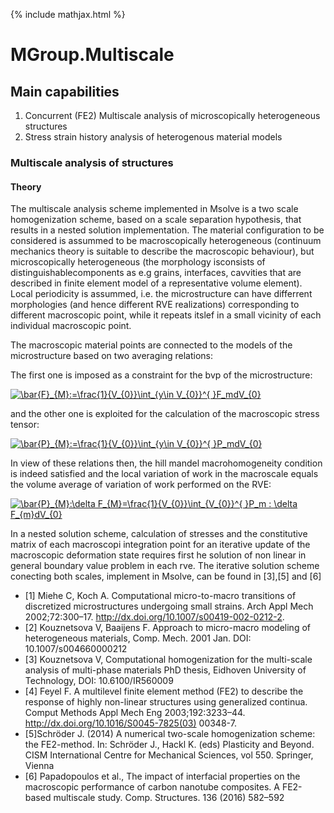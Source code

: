{% include mathjax.html %}
# MGroup.Multiscale
## Main capabilities 
1. Concurrent (FE2) Multiscale analysis of microscopically heterogeneous structures
2. Stress strain history analysis of heterogenous material models
### Multiscale analysis of structures
####  Theory

The multiscale analysis scheme implemented in Msolve is a two scale homogenization scheme, based on a scale
separation hypothesis, that results in a nested solution implementation. The material configuration to be considered is 
assummed to be macroscopically heterogeneous (continuum mechanics theory is suitable to describe the macroscopic behaviour), 
but microscopically heterogeneous (the morphology isconsists of distinguishablecomponents as e.g grains, interfaces, cavvities that
are described in finite element model of a representative volume element). Local periodicity is assummed, i.e. the microstructure can 
have differrent morphologies (and hence different RVE realizations) corresponding to different macroscopic point, while it repeats 
itslef in a small vicinity of each individual macroscopic point. 

The macroscopic material points are connected to the models of the microstructure based on two averaging relations:

The first one is imposed as a constraint for the bvp of the microstructure:

<!--$ \bar{F}_{M}:=\frac{1}{V_{0}}\int_{y\in  V_{0}}^{ }F_mdV_{0} -->

<a href="https://www.codecogs.com/eqnedit.php?latex=\bar{F}_{M}:=\frac{1}{V_{0}}\int_{y\in&space;V_{0}}^{&space;}F_mdV_{0}" target="_blank"><img src="https://latex.codecogs.com/gif.latex?\bar{F}_{M}:=\frac{1}{V_{0}}\int_{y\in&space;V_{0}}^{&space;}F_mdV_{0}" title="\bar{F}_{M}:=\frac{1}{V_{0}}\int_{y\in V_{0}}^{ }F_mdV_{0}" /></a>

and the other one is exploited for the calculation of the macroscopic stress tensor:

<!-- $ \bar{P}_{M}:=\frac{1}{V_{0}}\int_{y\in  V_{0}}^{ }P_mdV_{0}-->

<a href="https://www.codecogs.com/eqnedit.php?latex=\bar{P}_{M}:=\frac{1}{V_{0}}\int_{y\in&space;V_{0}}^{&space;}P_mdV_{0}" target="_blank"><img src="https://latex.codecogs.com/gif.latex?\bar{P}_{M}:=\frac{1}{V_{0}}\int_{y\in&space;V_{0}}^{&space;}P_mdV_{0}" title="\bar{P}_{M}:=\frac{1}{V_{0}}\int_{y\in V_{0}}^{ }P_mdV_{0}" /></a>

In view of these relations then, the hill mandel macrohomogeneity condition is indeed satisfied and the local variation of work in 
the macroscale equals the volume average of variation of work performed on the RVE:

<!-- $ \bar{P}_{M}:\delta F_{M}=\frac{1}{V_{0}}\int_{V_{0}}^{ }P_m :  \delta F_{m}dV_{0}-->

<a href="https://www.codecogs.com/eqnedit.php?latex=\bar{P}_{M}:\delta&space;F_{M}=\frac{1}{V_{0}}\int_{V_{0}}^{&space;}P_m&space;:&space;\delta&space;F_{m}dV_{0}" target="_blank"><img src="https://latex.codecogs.com/gif.latex?\bar{P}_{M}:\delta&space;F_{M}=\frac{1}{V_{0}}\int_{V_{0}}^{&space;}P_m&space;:&space;\delta&space;F_{m}dV_{0}" title="\bar{P}_{M}:\delta F_{M}=\frac{1}{V_{0}}\int_{V_{0}}^{ }P_m : \delta F_{m}dV_{0}" /></a>

In a nested solution scheme, calculation of stresses and the constitutive matrix of each macroscopi integration point for an iterative update
of the macroscopic deformation state requires first he solution of non linear in general boundary value problem in each rve. The iterative solution
scheme conecting both scales, implement in Msolve, can be found in [3],[5] and [6]
  

  - [1] Miehe C, Koch A. Computational micro-to-macro transitions of discretized
microstructures undergoing small strains. Arch Appl Mech 2002;72:300–17.
http://dx.doi.org/10.1007/s00419-002-0212-2.
  - [2] Kouznetsova V, Baaijens F. Approach to micro-macro modeling of heterogeneous materials,
 Comp. Mech. 2001 Jan. DOI: 10.1007/s004660000212 
  - [3] Kouznetsova V, Computational homogenization for the multi-scale analysis of multi-phase materials
 PhD thesis, Eidhoven University of Technology, DOI: 10.6100/IR560009
  - [4] Feyel F. A multilevel finite element method (FE2) to describe the response of
highly non-linear structures using generalized continua. Comput Methods
Appl Mech Eng 2003;192:3233–44. http://dx.doi.org/10.1016/S0045-7825(03)
00348-7.
  - [5]Schröder J. (2014) A numerical two-scale homogenization scheme: the FE2-method.
  In: Schröder J., Hackl K. (eds) Plasticity and Beyond. CISM International Centre for Mechanical Sciences, vol 550. Springer, Vienna
  - [6] Papadopoulos et al., The impact of interfacial properties on the macroscopic performance of
   carbon nanotube composites. A FE2-based multiscale study. Comp. Structures. 136 (2016) 582–592













